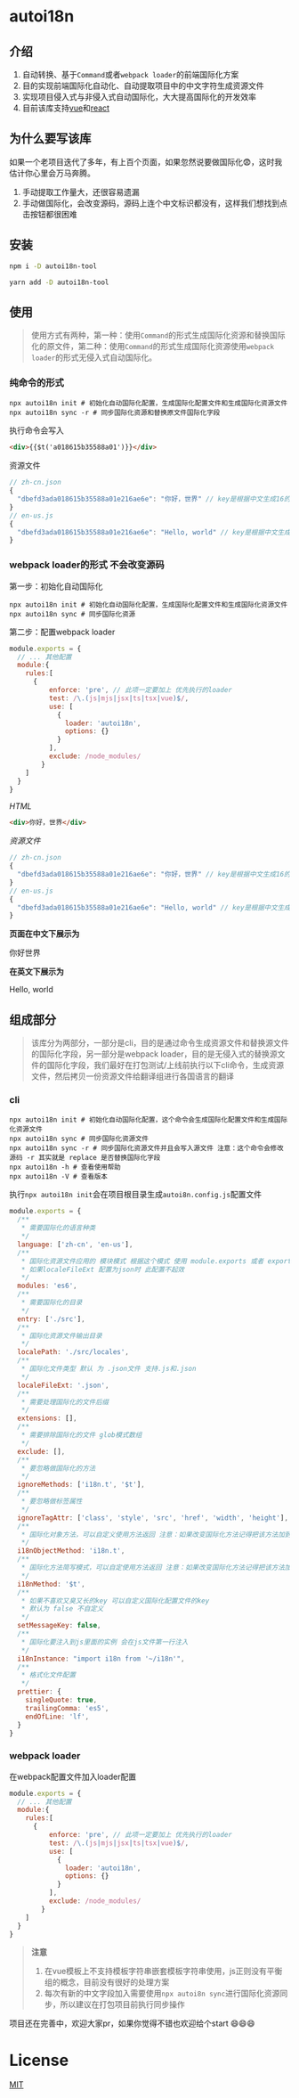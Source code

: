 # autoi18n

## 介绍

1. 自动转换、基于`Command`或者`webpack loader`的前端国际化方案
2. 目的实现前端国际化自动化、自动提取项目中的中文字符生成资源文件
3. 实现项目侵入式与非侵入式自动国际化，大大提高国际化的开发效率
4. 目前该库支持[vue](https://cn.vuejs.org/)和[react](https://react.docschina.org/)

## 为什么要写该库

如果一个老项目迭代了多年，有上百个页面，如果忽然说要做国际化:fearful:，这时我估计你心里会万马奔腾。

1. 手动提取工作量大，还很容易遗漏
2. 手动做国际化，会改变源码，源码上连个中文标识都没有，这样我们想找到点击按钮都很困难

## 安装

```bash
npm i -D autoi18n-tool

yarn add -D autoi18n-tool
```

## 使用

> 使用方式有两种，第一种：使用`Command`的形式生成国际化资源和替换国际化的原文件，第二种：使用`Command`的形式生成国际化资源使用`webpack loader`的形式无侵入式自动国际化。

### 纯命令的形式

```shell
npx autoi18n init # 初始化自动国际化配置，生成国际化配置文件和生成国际化资源文件
npx autoi18n sync -r # 同步国际化资源和替换原文件国际化字段
```

执行命令会写入

```html
<div>{{$t('a018615b35588a01')}}</div>
```

资源文件

```js
// zh-cn.json
{
  "dbefd3ada018615b35588a01e216ae6e": "你好，世界" // key是根据中文生成16的MD5
}
// en-us.js
{
  "dbefd3ada018615b35588a01e216ae6e": "Hello, world" // key是根据中文生成16的MD5
}
```

### webpack loader的形式 不会改变源码

第一步：初始化自动国际化

```shell
npx autoi18n init # 初始化自动国际化配置，生成国际化配置文件和生成国际化资源文件
npx autoi18n sync # 同步国际化资源
```

第二步：配置webpack loader

```js
module.exports = {
  // ... 其他配置
  module:{
    rules:[
      {
          enforce: 'pre', // 此项一定要加上 优先执行的loader
          test: /\.(js|mjs|jsx|ts|tsx|vue)$/,
          use: [
            {
              loader: 'autoi18n',
              options: {}
            }
          ],
          exclude: /node_modules/
        }
    ]
  }
}
```

*HTML*

```html
<div>你好，世界</div>
```

*资源文件*

```js
// zh-cn.json
{
  "dbefd3ada018615b35588a01e216ae6e": "你好，世界" // key是根据中文生成16的MD5
}
// en-us.js
{
  "dbefd3ada018615b35588a01e216ae6e": "Hello, world" // key是根据中文生成16的MD5
}
```

**页面在中文下展示为**

你好世界

**在英文下展示为**

Hello, world

## 组成部分

> 该库分为两部分，一部分是cli，目的是通过命令生成资源文件和替换源文件的国际化字段，另一部分是webpack loader，目的是无侵入式的替换源文件的国际化字段，我们最好在打包测试/上线前执行以下cli命令，生成资源文件，然后拷贝一份资源文件给翻译组进行各国语言的翻译

### cli

```shell
npx autoi18n init # 初始化自动国际化配置，这个命令会生成国际化配置文件和生成国际化资源文件
npx autoi18n sync # 同步国际化资源文件
npx autoi18n sync -r # 同步国际化资源文件并且会写入源文件 注意：这个命令会修改源码 -r 其实就是 replace 是否替换国际化字段
npx autoi18n -h # 查看使用帮助
npx autoi18n -V # 查看版本
```

执行`npx autoi18n init`会在项目根目录生成`autoi8n.config.js`配置文件

```js
module.exports = {
  /**
   * 需要国际化的语言种类
   */
  language: ['zh-cn', 'en-us'],
  /**
   * 国际化资源文件应用的 模块模式 根据这个模式 使用 module.exports 或者 export default
   * 如果localeFileExt 配置为json时 此配置不起效
   */
  modules: 'es6',
  /**
   * 需要国际化的目录
   */
  entry: ['./src'],
  /**
   * 国际化资源文件输出目录
   */
  localePath: './src/locales',
  /**
   * 国际化文件类型 默认 为 .json文件 支持.js和.json
   */
  localeFileExt: '.json',
  /**
   * 需要处理国际化的文件后缀
   */
  extensions: [],
  /**
   * 需要排除国际化的文件 glob模式数组
   */
  exclude: [],
  /**
   * 要忽略做国际化的方法
   */
  ignoreMethods: ['i18n.t', '$t'],
  /**
   * 要忽略做标签属性
   */
  ignoreTagAttr: ['class', 'style', 'src', 'href', 'width', 'height'],
  /**
   * 国际化对象方法，可以自定义使用方法返回 注意：如果改变国际化方法记得把该方法加到ignoreMethods忽略列表里面
   */
  i18nObjectMethod: 'i18n.t',
  /**
   * 国际化方法简写模式，可以自定使用方法返回 注意：如果改变国际化方法记得把该方法加到ignoreMethods忽略列表里面
   */
  i18nMethod: '$t',
  /**
   * 如果不喜欢又臭又长的key 可以自定义国际化配置文件的key 
   * 默认为 false 不自定义 
   */
  setMessageKey: false,
  /**
   * 国际化要注入到js里面的实例 会在js文件第一行注入
   */
  i18nInstance: "import i18n from '~/i18n'",
  /**
   * 格式化文件配置
   */
  prettier: {
    singleQuote: true,
    trailingComma: 'es5',
    endOfLine: 'lf',
  }
}
```

### webpack loader

在webpack配置文件加入loader配置

```js
module.exports = {
  // ... 其他配置
  module:{
    rules:[
      {
          enforce: 'pre', // 此项一定要加上 优先执行的loader
          test: /\.(js|mjs|jsx|ts|tsx|vue)$/,
          use: [
            {
              loader: 'autoi18n',
              options: {}
            }
          ],
          exclude: /node_modules/
        }
    ]
  }
}
```



> **注意**
>
> 1. 在vue模板上不支持模板字符串嵌套模板字符串使用，js正则没有平衡组的概念，目前没有很好的处理方案
> 2. 每次有新的中文字段加入需要使用`npx autoi8n sync`进行国际化资源同步，所以建议在打包项目前执行同步操作

项目还在完善中，欢迎大家pr，如果你觉得不错也欢迎给个start :smile::smile::smile:

# License

[MIT](https://opensource.org/licenses/MIT)